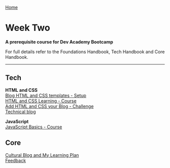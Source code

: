 [Home](../README.md)

# Week Two

__A prerequisite course for Dev Academy Bootcamp__

For full details refer to the Foundations Handbook, Tech Handbook and Core Handbook.


------------

## Tech

__HTML and CSS__  
[Blog HTML and CSS templates - Setup](html-css-blog-template-setup.md)  
[HTML and CSS Learning - Course](html-css-intro-course.md)       
[Add HTML and CSS your Blog - Challenge](html-css-add-to-blog-challenge.md)  
[Technical blog](blog-week1-technical.md)  
 

__JavaScript__  
[JavaScript Basics - Course](js-basics-course.md)  


## Core 
[Cultural Blog and My Learning Plan](core-learning-plan.md)  
[Feedback](../feedback.md)
  


